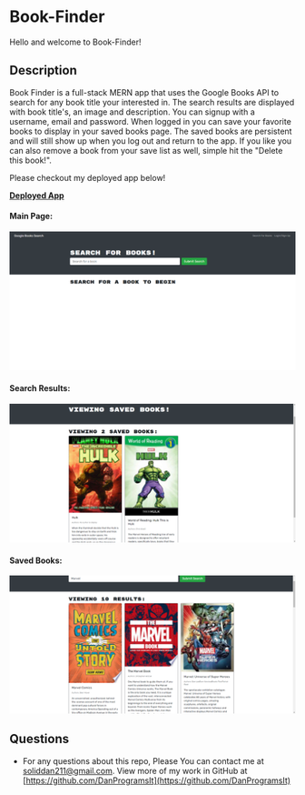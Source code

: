# Book-Finder

Hello and welcome to Book-Finder!


## Description
Book Finder is a full-stack MERN app that uses the Google Books API to search for any book title your interested in. The search results are displayed with book title's, an image and description.
You can signup with a username, email and password. When logged in you can save your favorite books to display in your saved books page. The saved books are persistent and will still show up when you log out and return to the app. If you like you can also remove a book from your save list as well, simple hit the "Delete this book!".
 
 Please checkout my deployed app below!

**[Deployed App](https://challenge-21.herokuapp.com/)**

#### Main Page:

![Main Page](/assets/images/MainPage.png)

#### Search Results:

![Search Results](/assets/images/SavedBooks.png)

#### Saved Books:

![Saved Books](/assets/images/SearchedInfo.png)


  
## Questions
 - For any questions about this repo, Please You can contact me at [soliddan211@gmail.com](mailto:soliddan211@gmail.com). View more of my work in GitHub at [https://github.com/DanProgramsIt](https://github.com/DanProgramsIt)